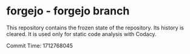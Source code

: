 # forgejo - forgejo branch

This repository contains the frozen state of the repository.
Its history is cleared. It is used only for static code
analysis with Codacy.

Commit Time: 1712768045